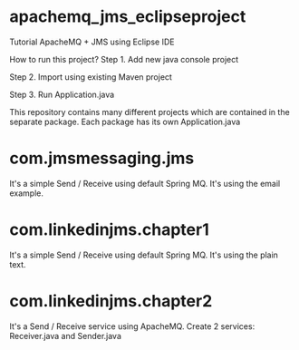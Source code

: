 # apachemq_jms_eclipseproject
Tutorial ApacheMQ + JMS using Eclipse IDE

How to run this project?
Step 1. Add new java console project

Step 2. Import using existing Maven project

Step 3. Run Application.java

This repository contains many different projects which are contained in the separate package.
Each package has its own Application.java

com.jmsmessaging.jms
====================
It's a simple Send / Receive using default Spring MQ.
It's using the email example.

com.linkedinjms.chapter1
========================
It's a simple Send / Receive using default Spring MQ.
It's using the plain text.

com.linkedinjms.chapter2
========================
It's a Send / Receive service using ApacheMQ.
Create 2 services: Receiver.java and Sender.java
